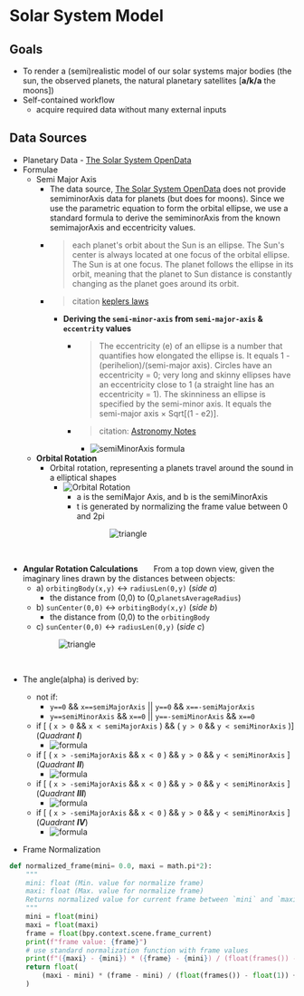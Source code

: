 # Solar System Model

## Goals

* To render a (semi)realistic model of our solar systems major bodies (the sun, the observed planets, the natural planetary satellites [**a/k/a** the moons])
* Self-contained workflow
  * acquire required data without many external inputs

## Data Sources

* Planetary Data - [The Solar System OpenData](https://api.le-systeme-solaire.net/swagger/)
* Formulae
  * Semi Major Axis
    * The data source, [The Solar System OpenData](https://api.le-systeme-solaire.net/swagger/) does not provide semiminorAxis data for planets (but does for moons). Since we use the parametric equation to form the orbital ellipse, we use a standard formula to derive the semiminorAxis from the known semimajorAxis and eccentricity values.
    * >each planet's orbit about the Sun is an ellipse. The Sun's center is always located at one focus of the orbital ellipse. The Sun is at one focus. The planet follows the ellipse in its orbit, meaning that the planet to Sun distance is constantly changing as the planet goes around its orbit.
    * >citation [keplers laws](https://solarsystem.nasa.gov/resources/310/orbits-and-keplers-laws/#:~:text=Kepler's%20Third%20Law%3A%20the%20squares,the%20radius%20of%20its%20orbit)
      * **Deriving the `semi-minor-axis` from `semi-major-axis` & `eccentrity` values**

        * >The eccentricity (e) of an ellipse is a number that quantifies how elongated the ellipse is. It equals 1 - (perihelion)/(semi-major axis). Circles have an eccentricity = 0; very long and skinny ellipses have an eccentricity close to 1 (a straight line has an eccentricity = 1). The skinniness an ellipse is specified by the semi-minor axis. It equals the semi-major axis × Sqrt[(1 - e2)]. 
        * >citation: [Astronomy Notes](hhttps://www.astronomynotes.com/history/s7.htm)

          * ![semiMinorAxis formula](https://latex.codecogs.com/svg.latex?semiMinorAxis=semiMajorAxis*\sqrt{(1-e^2)})
  * **Orbital Rotation**
    * Orbital rotation, representing a planets travel around the sound in a elliptical shapes
      * ![Orbital Rotation](https://latex.codecogs.com/svg.latex?{\displaystyle%20(x,\,y)=(a\cos%20t,\,b\sin%20t),\%200\leq%20t%3C2\pi})
        * a is the semiMajor Axis, and b is the semiMinorAxis
        * t is generated by normalizing the frame value between 0 and 2pi

 &nbsp;&nbsp;&nbsp;&nbsp;&nbsp;&nbsp;&nbsp;&nbsp;&nbsp;&nbsp; &nbsp;&nbsp;&nbsp;&nbsp;&nbsp;&nbsp;&nbsp;&nbsp;&nbsp;&nbsp;&nbsp;&nbsp;&nbsp;&nbsp;&nbsp;&nbsp;&nbsp;&nbsp;&nbsp;&nbsp;&nbsp;&nbsp;&nbsp;&nbsp;&nbsp;&nbsp;&nbsp;&nbsp;&nbsp;&nbsp;&nbsp;&nbsp;&nbsp; ![triangle](https://upload.wikimedia.org/wikipedia/commons/thumb/7/75/Elliko-sk.svg/200px-Elliko-sk.svg.png)

  &nbsp;&nbsp;&nbsp;&nbsp;&nbsp;

* **Angular Rotation Calculations**
  &nbsp;&nbsp;&nbsp;&nbsp;&nbsp; From a top down view, given the imaginary lines drawn by the distances between objects:
  * a) `orbitingBody(x,y)` <-> `radiusLen(0,y)` (*side a*)
    * the distance from (0,0) to (0,`planetsAverageRadius`)
  * b) `sunCenter(0,0)` <-> `orbitingBody(x,y)` (*side b*) 
    * the distance from (0,0) to the `orbitingBody`
  * c) `sunCenter(0,0)` <-> `radiusLen(0,y)` (*side c*)

 &nbsp;&nbsp;&nbsp;&nbsp;&nbsp;&nbsp;&nbsp;&nbsp;&nbsp;&nbsp; &nbsp;&nbsp;&nbsp;&nbsp;&nbsp;&nbsp;&nbsp;&nbsp;&nbsp;&nbsp; ![triangle](https://upload.wikimedia.org/wikipedia/commons/thumb/4/49/Triangle_with_notations_2.svg/2880px-Triangle_with_notations_2.svg.png)

  &nbsp;&nbsp;&nbsp;&nbsp;&nbsp;

* The angle(alpha) is derived by:
  * not if:
    * `y==0` && `x==semiMajorAxis` || `y==0` && `x==-semiMajorAxis` 
    * `y==semiMinorAxis` && `x==0` || `y==-semiMinorAxis` && `x==0`
  * if [ ( `x > 0` && `x < semiMajorAxis` ) && ( `y > 0` && `y < semiMinorAxis` )] (*Quadrant **I***)
    * ![formula](https://latex.codecogs.com/svg.latex?\alpha=\frac{{b^2+c^2-a^2}}{2*b*c})
  * if [ ( `x > -semiMajorAxis` && `x < 0` ) && `y > 0` && `y < semiMinorAxis` ] (*Quadrant **II***)
    * ![formula](https://latex.codecogs.com/svg.latex?\alpha=\frac{{a^2+c^2-b^2}}{2*a*c})
  * if [ ( `x > -semiMajorAxis` && `x < 0` ) && `y > 0` && `y < semiMinorAxis` ] (*Quadrant **III***)
    * ![formula](https://latex.codecogs.com/svg.latex?\alpha=\frac{{a^2+b^2-c^2}}{2*a*b})
  * if [ ( `x > -semiMajorAxis` && `x < 0` ) && `y > 0` && `y < semiMinorAxis` ] (*Quadrant **IV***)
    * ![formula](https://latex.codecogs.com/svg.latex?\alpha=\frac{{a^2+b^2-c^2}}{2*a*b})

* Frame Normalization

```python
def normalized_frame(mini= 0.0, maxi = math.pi*2):
    """
    mini: float (Min. value for normalize frame)
    maxi: float (Max. value for normalize frame)
    Returns normalized value for current frame between `mini` and `maxi` values
    """
    mini = float(mini)
    maxi = float(maxi)
    frame = float(bpy.context.scene.frame_current)
    print(f"frame value: {frame}")
    # use standard normalization function with frame values
    print(f"({maxi} - {mini}) * ({frame} - {mini}) / (float(frames()) - 1.00) + {mini}")
    return float(
        (maxi - mini) * (frame - mini) / (float(frames()) - float(1)) + mini
    )
```
